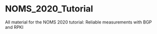 # NOMS_2020_Tutorial
All material for the NOMS 2020 tutorial: Reliable measurements with BGP and RPKI
